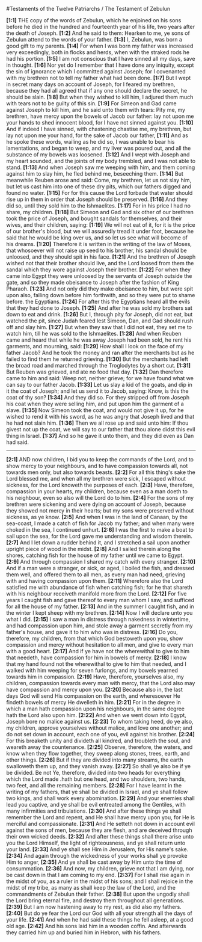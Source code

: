 #Testaments of the Twelve Patriarchs / The Testament of Zebulun

**[1:1]** THE copy of the words of Zebulun, which he enjoined on his sons before he died in the hundred and fourteenth year of his life, two years after the death of Joseph.
**[1:2]** And he said to them: Hearken to me, ye sons of Zebulun attend to the words of your father.
**[1:3]** I, Zebulun, was born a good gift to my parents.
**[1:4]** For when I was born my father was increased very exceedingly, both in flocks and herds, when with the straked rods he had his portion.
**[1:5]** I am not conscious that I have sinned all my days, save in thought.
**[1:6]** Nor yet do I remember that I have done any iniquity, except the sin of ignorance which I committed against Joseph; for I covenanted with my brethren not to tell my father what had been done.
**[1:7]** But I wept in secret many days on account of Joseph, for I feared my brethren, because they had all agreed that if any one should declare the secret, he should be slain.
**[1:8]** But when they wished to kill him, I adjured them much with tears not to be guilty of this sin.
**[1:9]** For Simeon and Gad came against Joseph to kill him, and he said unto them with tears: Pity me, my brethren, have mercy upon the bowels of Jacob our father: lay not upon me your hands to shed innocent blood, for I have not sinned against you.
**[1:10]** And if indeed I have sinned, with chastening chastise me, my brethren, but lay not upon me your hand, for the sake of Jacob our father,
**[1:11]** And as he spoke these words, wailing as he did so, I was unable to bear his lamentations, and began to weep, and my liver was poured out, and all the substance of my bowels was loosened.
**[1:12]** And I wept with Joseph and my heart sounded, and the joints of my body trembled, and I was not able to stand.
**[1:13]** And when Joseph saw me weeping with him, and them coming against him to slay him, he fled behind me, beseeching them.
**[1:14]** But meanwhile Reuben arose and said: Come, my brethren, let us not slay him, but let us cast him into one of these dry pits, which our fathers digged and found no water.
**[1:15]** For for this cause the Lord forbade that water should rise up in them in order that Joseph should be preserved.
**[1:16]** And they did so, until they sold him to the Ishmaelites.
**[1:17]** For in his price I had no share, my children.
**[1:18]** But Simeon and Gad and six other of our brethren took the price of Joseph, and bought sandals for themselves, and their wives, and their children, saying:
**[1:19]** We will not eat of it, for it is the price of our brother's blood, but we will assuredly tread it under foot, because he said that he would be king over us, and so let us see what will become of his dreams.
**[1:20]** Therefore it is written in the writing of the law of Moses, that whosoever will not raise up seed to his brother, his sandal should be unloosed, and they should spit in his face.
**[1:21]** And the brethren of Joseph wished not that their brother should live, and the Lord loosed from them the sandal which they wore against Joseph their brother.
**[1:22]** For when they came into Egypt they were unloosed by the servants of Joseph outside the gate, and so they made obeisance to Joseph after the fashion of King Pharaoh.
**[1:23]** And not only did they make obeisance to him, but were spit upon also, falling down before him forthwith, and so they were put to shame before. the Egyptians.
**[1:24]** For after this the Egyptians heard all the evils that they had done to Joseph.
**[1:25]** And after he was sold my brothers sat down to eat and drink.
**[1:26]** But I, through pity for Joseph, did not eat, but watched the pit, since Judah feared lest Simeon, Dan, and Gad should rush off and slay him.
**[1:27]** But when they saw that I did not eat, they set me to watch him, till he was sold to the Ishmaelites.
**[1:28]** And when Reuben came and heard that while he was away Joseph had been sold, he rent his garments, and mourning, said:
**[1:29]** How shall I look on the face of my father Jacob? And he took the money and ran after the merchants but as he failed to find them he returned grieving.
**[1:30]** But the merchants had left the broad road and marched through the Troglodytes by a short cut.
**[1:31]** But Reuben was grieved, and ate no food that day.
**[1:32]** Dan therefore came to him and said: Weep not, neither grieve; for we have found what we can say to our father Jacob.
**[1:33]** Let us slay a kid of the goats, and dip in it the coat of Joseph; and let us send it to Jacob, saying: Know, is this the coat of thy son?
**[1:34]** And they did so. For they stripped off from Joseph his coat when they were selling him, and put upon him the garment of a slave.
**[1:35]** Now Simeon took the coat, and would not give it up, for he wished to rend it with his sword, as he was angry that Joseph lived and that he had not slain him.
**[1:36]** Then we all rose up and said unto him: If thou givest not up the coat, we will say to our father that thou alone didst this evil thing in Israel.
**[1:37]** And so he gave it unto them, and they did even as Dan had said.

---

**[2:1]** AND now children, I bid you to keep the commands of the Lord, and to show mercy to your neighbours, and to have compassion towards all, not towards men only, but also towards beasts.
**[2:2]** For all this thing's sake the Lord blessed me, and when all my brethren were sick, I escaped without sickness, for the Lord knoweth the purposes of each.
**[2:3]** Have, therefore, compassion in your hearts, my children, because even as a man doeth to his neighbour, even so also will the Lord do to him.
**[2:4]** For the sons of my brethren were sickening and were dying on account of Joseph, because they showed not mercy in their hearts; but my sons were preserved without sickness, as ye know.
**[2:5]** And when I was in the land of Canaan, by the sea-coast, I made a catch of fish for Jacob my father; and when many were choked in the sea, I continued unhurt.
**[2:6]** I was the first to make a boat to sail upon the sea, for the Lord gave me understanding and wisdom therein.
**[2:7]** And I let down a rudder behind it, and I stretched a sail upon another upright piece of wood in the midst.
**[2:8]** And I sailed therein along the shores, catching fish for the house of my father until we came to Egypt.
**[2:9]** And through compassion I shared my catch with every stranger.
**[2:10]** And if a man were a stranger, or sick, or aged, I boiled the fish, and dressed them well, and offered them to all men, as every man had need, grieving with and having compassion upon them.
**[2:11]** Wherefore also the Lord satisfied me with abundance of fish when catching fish; for he that shareth with his neighbour receiveth manifold more from the Lord.
**[2:12]** For five years I caught fish and gave thereof to every man whom I saw, and sufficed for all the house of my father.
**[2:13]** And in the summer I caught fish, and in the winter I kept sheep with my brethren.
**[2:14]** Now I will declare unto you what I did.
**[2:15]** I saw a man in distress through nakedness in wintertime, and had compassion upon him, and stole away a garment secretly from my father's house, and gave it to him who was in distress.
**[2:16]** Do you, therefore, my children, from that which God bestoweth upon you, show compassion and mercy without hesitation to all men, and give to every man with a good heart.
**[2:17]** And if ye have not the wherewithal to give to him that needeth, have compassion for him in bowels of mercy.
**[2:18]** I know that my hand found not the wherewithal to give to him that needed, and I walked with him weeping for seven furlongs, and my bowels yearned towards him in compassion.
**[2:19]** Have, therefore, yourselves also, my children, compassion towards every man with mercy, that the Lord also may have compassion and mercy upon you.
**[2:20]** Because also in, the last days God will send His compassion on the earth, and wheresoever He findeth bowels of mercy He dwelleth in him.
**[2:21]** For in the degree in which a man hath compassion upon his neighbours, in the same degree hath the Lord also upon him.
**[2:22]** And when we went down into Egypt, Joseph bore no malice against us.
**[2:23]** To whom taking heed, do ye also, my children, approve yourselves without malice, and love one another; and do not set down in account, each one of you, evil against his brother.
**[2:24]** For this breaketh unity and divideth all kindred, and troubleth the soul, and weareth away the countenance.
**[2:25]** Observe, therefore, the waters, and know when they flow together, they sweep along stones, trees, earth, and other things.
**[2:26]** But if they are divided into many streams, the earth swalloweth them up, and they vanish away.
**[2:27]** So shall ye also be if ye be divided. Be not Ye, therefore, divided into two heads for everything which the Lord made .hath but one head, and two shoulders, two hands, two feet, and all the remaining members.
**[2:28]** For I have learnt in the writing of my fathers, that ye shall be divided in Israel, and ye shall follow two kings, and shall work every abomination.
**[2:29]** And your enemies shall lead you captive, and ye shall be evil entreated among the Gentiles, with many infirmities and tribulations.
**[2:30]** And after these things ye shall remember the Lord and repent, and He shall have mercy upon you, for He is merciful and compassionate.
**[2:31]** And He setteth not down in account evil against the sons of men, because they are flesh, and are deceived through their own wicked deeds.
**[2:32]** And after these things shall there arise unto you the Lord Himself, the light of righteousness, and ye shall return unto your land.
**[2:33]** And ye shall see Him in Jerusalem, for His name's sake.
**[2:34]** And again through the wickedness of your works shall ye provoke Him to anger,
**[2:35]** And ye shall be cast away by Him unto the time of consummation.
**[2:36]** And now, my children, grieve not that I am dying, nor be cast down in that I am coming to my end.
**[2:37]** For I shall rise again in the midst of you, as a ruler in the midst of his sons; and I shall rejoice in the midst of my tribe, as many as shall keep the law of the Lord, and the commandments of Zebulun their father.
**[2:38]** But upon the ungodly shall the Lord bring eternal fire, and destroy them throughout all generations.
**[2:39]** But I am now hastening away to my rest, as did also my fathers.
**[2:40]** But do ye fear the Lord our God with all your strength all the days of your life.
**[2:41]** And when he had said these things he fell asleep, at a good old age.
**[2:42]** And his sons laid him in a wooden coffin. And afterwards they carried him up and buried him in Hebron, with his fathers.
